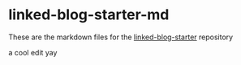 # linked-blog-starter-md
These are the markdown files for the [linked-blog-starter](https://github.com/matthewwong525/linked-blog-starter) repository

a cool edit
yay